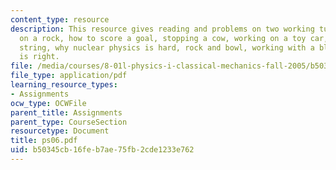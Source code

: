 ```yaml
---
content_type: resource
description: This resource gives reading and problems on two working tugboats, working
  on a rock, how to score a goal, stopping a cow, working on a toy car, pulling a
  string, why nuclear physics is hard, rock and bowl, working with a block and who
  is right.
file: /media/courses/8-01l-physics-i-classical-mechanics-fall-2005/b50345cb16feb7ae75fb2cde1233e762_ps06.pdf
file_type: application/pdf
learning_resource_types:
- Assignments
ocw_type: OCWFile
parent_title: Assignments
parent_type: CourseSection
resourcetype: Document
title: ps06.pdf
uid: b50345cb-16fe-b7ae-75fb-2cde1233e762
---
```

